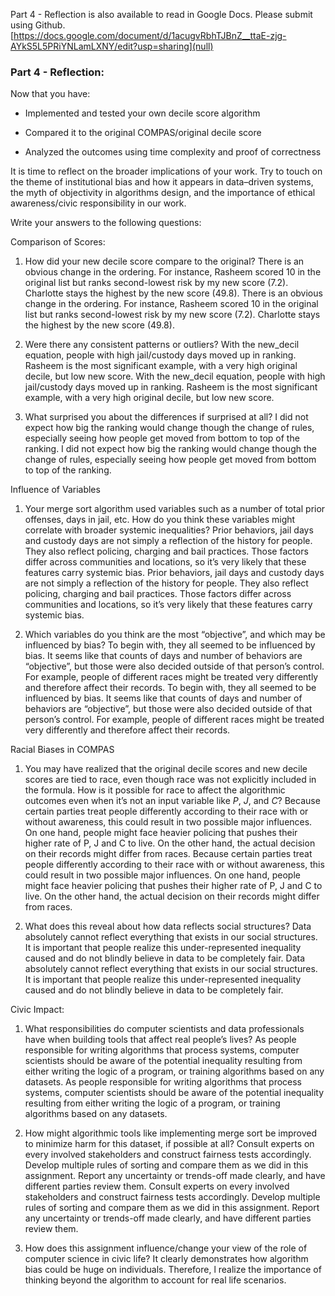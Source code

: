 Part 4 - Reflection is also available to read in Google Docs. Please submit using Github. [https://docs.google.com/document/d/1acugvRbhTJBnZ__ttaE-zjg-AYkS5L5PRiYNLamLXNY/edit?usp=sharing](null)
### Part 4 - Reflection:  

Now that you have:

- Implemented and tested your own decile score algorithm

- Compared it to the original COMPAS/original decile score

- Analyzed the outcomes using time complexity and proof of correctness

It is time to reflect on the broader implications of your work. Try to touch on the theme of institutional bias and how it appears in data–driven systems, the myth of objectivity in algorithms design, and the importance of ethical awareness/civic responsibility in our work.

Write your answers to the following questions:

Comparison of Scores:

1. How did  your new decile score compare to the original?
There is an obvious change in the ordering. For instance, Rasheem scored 10 in the original list but ranks second-lowest risk by my new score (7.2). Charlotte stays the highest by the new score (49.8).
There is an obvious change in the ordering. For instance, Rasheem scored 10 in the original list but ranks second-lowest risk by my new score (7.2). Charlotte stays the highest by the new score (49.8).


2. Were there any consistent patterns or outliers?
With the new_decil equation, people with high jail/custody days moved up in ranking. Rasheem is the most significant example, with a very high original decile, but low new score.
With the new_decil equation, people with high jail/custody days moved up in ranking. Rasheem is the most significant example, with a very high original decile, but low new score.

3. What surprised you about the differences if surprised at all?
I  did not expect how big the ranking would change though the change of rules, especially seeing how people get moved from bottom to top of the ranking.
I  did not expect how big the ranking would change though the change of rules, especially seeing how people get moved from bottom to top of the ranking.


Influence of Variables

1. Your merge sort algorithm used variables such as a number of total prior offenses, days in jail, etc. How do you think these variables might correlate with broader systemic inequalities?
Prior behaviors, jail days and custody days are not simply a reflection of the history for people. They also reflect policing, charging and bail practices. Those factors differ across communities and locations, so it’s very likely that these features carry systemic bias.
Prior behaviors, jail days and custody days are not simply a reflection of the history for people. They also reflect policing, charging and bail practices. Those factors differ across communities and locations, so it’s very likely that these features carry systemic bias.


2. Which variables do you think are the most “objective”, and which may be influenced by bias?
To begin with, they all seemed to be influenced by bias. It seems like that counts of days and number of behaviors are “objective”, but those were also decided outside of that person’s control. For example, people of different races might be treated very differently and therefore affect their records.
To begin with, they all seemed to be influenced by bias. It seems like that counts of days and number of behaviors are “objective”, but those were also decided outside of that person’s control. For example, people of different races might be treated very differently and therefore affect their records.

Racial Biases in COMPAS

1. You may have realized that the original decile scores and new decile scores are tied to race, even though race was not explicitly included in the formula. How is it possible for race to affect the algorithmic outcomes even when it’s not an input variable like *P*, *J*, and *C*?
Because certain parties treat people differently according to their race with or without awareness, this could result in two possible major influences. On one hand, people might face heavier policing that  pushes their higher rate of P, J and C to live. On the other hand,  the actual decision on their records might differ from races.
Because certain parties treat people differently according to their race with or without awareness, this could result in two possible major influences. On one hand, people might face heavier policing that  pushes their higher rate of P, J and C to live. On the other hand,  the actual decision on their records might differ from races.

2. What does this reveal about how data reflects social structures?
Data absolutely cannot reflect everything that exists in our social structures. It is important that people realize this under-represented inequality caused and do not blindly believe in data to be completely fair.
Data absolutely cannot reflect everything that exists in our social structures. It is important that people realize this under-represented inequality caused and do not blindly believe in data to be completely fair.

Civic Impact:

1. What responsibilities do computer scientists and data professionals have when building tools that affect real people’s lives?
As people responsible for writing algorithms that process systems, computer scientists should be aware of the potential inequality resulting from either writing the logic of a program, or training algorithms based on any datasets.
As people responsible for writing algorithms that process systems, computer scientists should be aware of the potential inequality resulting from either writing the logic of a program, or training algorithms based on any datasets.

2. How might algorithmic tools like implementing merge sort be improved to minimize harm for this dataset, if possible at all?
Consult experts on every involved stakeholders and construct fairness tests accordingly. Develop multiple rules of sorting and compare them as we did in this assignment. Report any uncertainty or trends-off made clearly, and have different parties review them.
Consult experts on every involved stakeholders and construct fairness tests accordingly. Develop multiple rules of sorting and compare them as we did in this assignment. Report any uncertainty or trends-off made clearly, and have different parties review them.


3. How does this assignment influence/change your view of the role of computer science in civic life?
It clearly demonstrates how algorithm bias could be huge on individuals. Therefore, l realize the importance of thinking beyond the algorithm to account for real life scenarios. 

